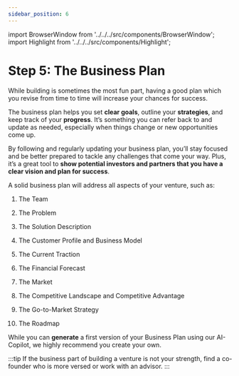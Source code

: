 ```yaml
---
sidebar_position: 6
---
```


import BrowserWindow from '../../../src/components/BrowserWindow';
import Highlight from '../../../src/components/Highlight';

# Step 5: The Business Plan

While building is sometimes the most fun part, having a good plan which you revise from time to time will increase your chances for success. 

The business plan helps you set **clear goals**, outline your **strategies**, and keep track of your **progress**. It’s something you can refer back to and update as needed, especially when things change or new opportunities come up. 

By following and regularly updating your business plan, you’ll stay focused and be better prepared to tackle any challenges that come your way. Plus, it’s a great tool to **show potential investors and partners that you have a clear vision and plan for success**.

A solid business plan will address all aspects of your venture, such as:
1. The Team

2. The Problem

3. The Solution Description

4. The Customer Profile and Business Model

5. The Current Traction

6. The Financial Forecast

7. The Market

8. The Competitive Landscape and Competitive Advantage

9. The Go-to-Market Strategy

10. The Roadmap

While you can **generate** a first version of your Business Plan using our AI-Copilot, we highly recommend you create your own. 

:::tip
If the business part of building a venture is not your strength, find a co-founder who is more versed or work with an advisor.
::: 

